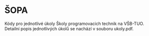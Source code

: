 # ŠOPA
Kódy pro jednotlivé úkoly Školy programovacich technik na VŠB-TUO. Detailní popis jednotlivých úkolů se nachází v souboru ukoly.pdf.
